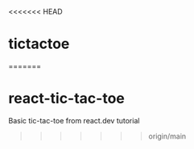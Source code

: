 <<<<<<< HEAD
# tictactoe
=======
# react-tic-tac-toe

Basic tic-tac-toe from react.dev tutorial
>>>>>>> origin/main
